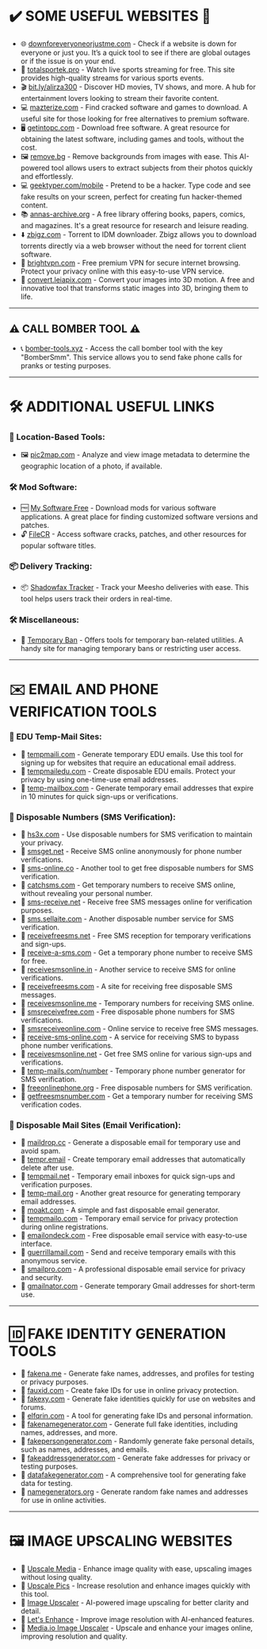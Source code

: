 # ✔️ SOME USEFUL WEBSITES 👀

- 🌐 [downforeveryoneorjustme.com](https://downforeveryoneorjustme.com/) - Check if a website is down for everyone or just you. It’s a quick tool to see if there are global outages or if the issue is on your end.
- 🏅 [totalsportek.pro](https://totalsportek.pro/) - Watch live sports streaming for free. This site provides high-quality streams for various sports events.
- 🎬 [bit.ly/alirza300](https://bit.ly/alirza300) - Discover HD movies, TV shows, and more. A hub for entertainment lovers looking to stream their favorite content.
- 💻 [mazterize.com](https://www.mazterize.com/) - Find cracked software and games to download. A useful site for those looking for free alternatives to premium software.
- 🖥️ [getintopc.com](https://getintopc.com/) - Download free software. A great resource for obtaining the latest software, including games and tools, without the cost.
- 🖼️ [remove.bg](https://remove.bg/) - Remove backgrounds from images with ease. This AI-powered tool allows users to extract subjects from their photos quickly and effortlessly.
- 💻 [geektyper.com/mobile](https://geektyper.com/mobile/) - Pretend to be a hacker. Type code and see fake results on your screen, perfect for creating fun hacker-themed content.
- 📚 [annas-archive.org](https://annas-archive.org/) - A free library offering books, papers, comics, and magazines. It's a great resource for research and leisure reading.
- ⬇️ [zbigz.com](http://www.zbigz.com/) - Torrent to IDM downloader. Zbigz allows you to download torrents directly via a web browser without the need for torrent client software.
- 🔐 [brightvpn.com](https://brightvpn.com/) - Free premium VPN for secure internet browsing. Protect your privacy online with this easy-to-use VPN service.
- 🔄 [convert.leiapix.com](https://convert.leiapix.com/) - Convert your images into 3D motion. A free and innovative tool that transforms static images into 3D, bringing them to life.

---

## ⚠️ CALL BOMBER TOOL ⚠️

- 📞 [bomber-tools.xyz](https://bomber-tools.xyz/) - Access the call bomber tool with the key "BomberSmm". This service allows you to send fake phone calls for pranks or testing purposes.

---

# 🛠️ ADDITIONAL USEFUL LINKS

### 📍 Location-Based Tools:
- 🖼️ [pic2map.com](https://www.pic2map.com/) - Analyze and view image metadata to determine the geographic location of a photo, if available.

### 🛠️ Mod Software:
- 🆓 [My Software Free](https://mysoftwarefree.com/) - Download mods for various software applications. A great place for finding customized software versions and patches.
- 🔓 [FileCR](https://filecr.com/en/?id=96796361088) - Access software cracks, patches, and other resources for popular software titles.

### 📦 Delivery Tracking:
- 📦 [Shadowfax Tracker](https://tracker.shadowfax.in/#/) - Track your Meesho deliveries with ease. This tool helps users track their orders in real-time.

### 🛠️ Miscellaneous:
- 🚫 [Temporary Ban](https://api-bruxiintk.online/tempban.html) - Offers tools for temporary ban-related utilities. A handy site for managing temporary bans or restricting user access.

---

# ✉️ EMAIL AND PHONE VERIFICATION TOOLS

### 🏫 EDU Temp-Mail Sites:
- 📨 [tempmaili.com](https://tempmaili.com) - Generate temporary EDU emails. Use this tool for signing up for websites that require an educational email address.
- 📨 [tempmailedu.com](https://tempmailedu.com) - Create disposable EDU emails. Protect your privacy by using one-time-use email addresses.
- 📨 [temp-mailbox.com](https://temp-mailbox.com/10minutemail) - Generate temporary email addresses that expire in 10 minutes for quick sign-ups or verifications.

### 📱 Disposable Numbers (SMS Verification):
- 💬 [hs3x.com](https://hs3x.com) - Use disposable numbers for SMS verification to maintain your privacy.
- 💬 [smsget.net](https://smsget.net) - Receive SMS online anonymously for phone number verifications.
- 💬 [sms-online.co](https://sms-online.co) - Another tool to get free disposable numbers for SMS verification.
- 💬 [catchsms.com](https://catchsms.com) - Get temporary numbers to receive SMS online, without revealing your personal number.
- 💬 [sms-receive.net](https://sms-receive.net) - Receive free SMS messages online for verification purposes.
- 💬 [sms.sellaite.com](https://sms.sellaite.com) - Another disposable number service for SMS verification.
- 💬 [receivefreesms.net](https://receivefreesms.net) - Free SMS reception for temporary verifications and sign-ups.
- 💬 [receive-a-sms.com](https://receive-a-sms.com) - Get a temporary phone number to receive SMS for free.
- 💬 [receivesmsonline.in](https://receivesmsonline.in) - Another service to receive SMS for online verifications.
- 💬 [receivefreesms.com](https://receivefreesms.com) - A site for receiving free disposable SMS messages.
- 💬 [receivesmsonline.me](https://receivesmsonline.me) - Temporary numbers for receiving SMS online.
- 💬 [smsreceivefree.com](https://smsreceivefree.com) - Free disposable phone numbers for SMS verifications.
- 💬 [smsreceiveonline.com](https://smsreceiveonline.com) - Online service to receive free SMS messages.
- 💬 [receive-sms-online.com](https://receive-sms-online.com) - A service for receiving SMS to bypass phone number verifications.
- 💬 [receivesmsonline.net](https://receivesmsonline.net) - Get free SMS online for various sign-ups and verifications.
- 💬 [temp-mails.com/number](https://temp-mails.com/number) - Temporary phone number generator for SMS verification.
- 💬 [freeonlinephone.org](https://freeonlinephone.org) - Free disposable numbers for SMS verification.
- 💬 [getfreesmsnumber.com](https://getfreesmsnumber.com) - Get a temporary number for receiving SMS verification codes.

### 📧 Disposable Mail Sites (Email Verification):
- 📨 [maildrop.cc](https://maildrop.cc) - Generate a disposable email for temporary use and avoid spam.
- 📨 [tempr.email](https://tempr.email) - Create temporary email addresses that automatically delete after use.
- 📨 [tempmail.net](https://tempmail.net) - Temporary email inboxes for quick sign-ups and verification purposes.
- 📨 [temp-mail.org](https://temp-mail.org) - Another great resource for generating temporary email addresses.
- 📨 [moakt.com](https://www.moakt.com) - A simple and fast disposable email generator.
- 📨 [tempmailo.com](https://tempmailo.com) - Temporary email service for privacy protection during online registrations.
- 📨 [emailondeck.com](https://www.emailondeck.com) - Free disposable email service with easy-to-use interface.
- 📨 [guerrillamail.com](https://www.guerrillamail.com) - Send and receive temporary emails with this anonymous service.
- 📨 [smailpro.com](https://smailpro.com) - A professional disposable email service for privacy and security.
- 📨 [gmailnator.com](https://gmailnator.com) - Generate temporary Gmail addresses for short-term use.

---

# 🆔 FAKE IDENTITY GENERATION TOOLS

- 📝 [fakena.me](https://fakena.me) - Generate fake names, addresses, and profiles for testing or privacy purposes.
- 📝 [fauxid.com](https://fauxid.com) - Create fake IDs for use in online privacy protection.
- 📝 [fakexy.com](https://www.fakexy.com) - Generate fake identities quickly for use on websites and forums.
- 📝 [elfqrin.com](https://www.elfqrin.com/fakeid.php8) - A tool for generating fake IDs and personal information.
- 📝 [fakenamegenerator.com](https://www.fakenamegenerator.com) - Generate full fake identities, including names, addresses, and more.
- 📝 [fakepersongenerator.com](https://www.fakepersongenerator.com) - Randomly generate fake personal details, such as names, addresses, and emails.
- 📝 [fakeaddressgenerator.com](https://www.fakeaddressgenerator.com) - Generate fake addresses for privacy or testing purposes.
- 📝 [datafakegenerator.com](https://datafakegenerator.com/generador.php) - A comprehensive tool for generating fake data for testing.
- 📝 [namegenerators.org](https://namegenerators.org/fake-name-generator-gr) - Generate random fake names and addresses for use in online activities.

---

# 🖼️ IMAGE UPSCALING WEBSITES

- 🌟 [Upscale Media](https://www.upscale.media/upload) - Enhance image quality with ease, upscaling images without losing quality.
- 🌟 [Upscale Pics](https://upscalepics.com/) - Increase resolution and enhance images quickly with this tool.
- 🌟 [Image Upscaler](https://imageupscaler.com/) - AI-powered image upscaling for better clarity and detail.
- 🌟 [Let's Enhance](https://letsenhance.io/) - Improve image resolution with AI-enhanced features.
- 🌟 [Media.io Image Upscaler](https://www.media.io/image-upscaler.html) - Upscale and enhance your images online, improving resolution and quality.

